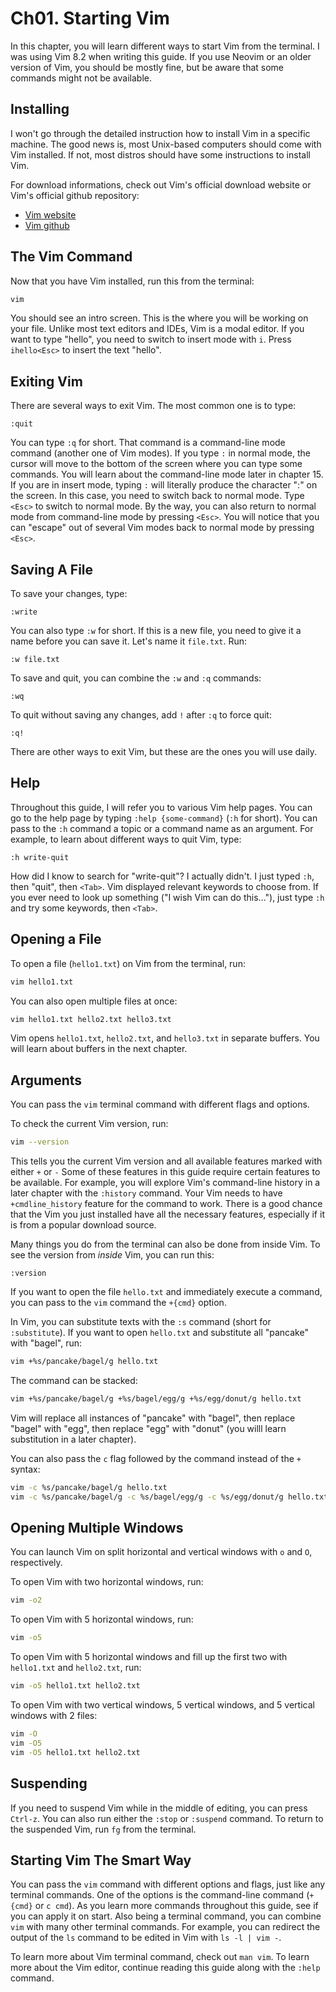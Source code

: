 # Ch01. Starting Vim

In this chapter, you will learn different ways to start Vim from the terminal. I was using Vim 8.2 when writing this guide. If you use Neovim or an older version of Vim, you should be mostly fine, but be aware that some commands might not be available.

## Installing

I won't go through the detailed instruction how to install Vim in a specific machine. The good news is, most Unix-based computers should come with Vim installed. If not, most distros should have some instructions to install Vim.

For download informations, check out Vim's official download website or Vim's official github repository:
- [Vim website](https://www.vim.org/download.php)
- [Vim github](https://github.com/vim/vim)

## The Vim Command

Now that you have Vim installed, run this from the terminal:

```bash
vim
```

You should see an intro screen. This is the where you will be working on your file. Unlike most text editors and IDEs, Vim is a modal editor. If you want to type "hello", you need to switch to insert mode with `i`. Press `ihello<Esc>` to insert the text "hello".

## Exiting Vim

There are several ways to exit Vim. The most common one is to type:

```viml
:quit
```

You can type `:q` for short. That command is a command-line mode command (another one of Vim modes). If you type `:` in normal mode, the cursor will move to the bottom of the screen where you can type some commands. You will learn about the command-line mode later in chapter 15. If you are in insert mode, typing `:` will literally produce the character ":" on the screen. In this case, you need to switch back to normal mode. Type `<Esc>` to switch to normal mode. By the way, you can also return to normal mode from command-line mode by pressing `<Esc>`. You will notice that you can "escape" out of several Vim modes back to normal mode by pressing `<Esc>`.

## Saving A File

To save your changes, type:

```
:write
```

You can also type `:w` for short. If this is a new file, you need to give it a name before you can save it. Let's name it `file.txt`. Run:

```
:w file.txt
```

To save and quit, you can combine the `:w` and `:q` commands:

```
:wq
```

To quit without saving any changes, add `!` after `:q` to force quit:

```
:q!
```

There are other ways to exit Vim, but these are the ones you will use daily.

## Help

Throughout this guide, I will refer you to various Vim help pages. You can go to the help page by typing `:help {some-command}` (`:h` for short). You can pass to the `:h` command a topic or a command name as an argument. For example, to learn about different ways to quit Vim, type:

```
:h write-quit
```

How did I know to search for "write-quit"? I actually didn't. I just typed `:h`, then "quit", then `<Tab>`. Vim displayed relevant keywords to choose from. If you ever need to look up something ("I wish Vim can do this..."), just type `:h` and try some keywords, then `<Tab>`.

## Opening a File

To open a file (`hello1.txt`) on Vim from the terminal, run:

```bash
vim hello1.txt
```

You can also open multiple files at once:

```bash
vim hello1.txt hello2.txt hello3.txt
```

Vim opens `hello1.txt`, `hello2.txt`, and `hello3.txt` in separate buffers. You will learn about buffers in the next chapter.

## Arguments

You can pass the `vim` terminal command with different flags and options.

To check the current Vim version, run:

```bash
vim --version
```

This tells you the current Vim version and all available features marked with either `+` or `-` Some of these features in this guide require certain features to be available. For example, you will explore Vim's command-line history in a later chapter with the `:history` command. Your Vim needs to have `+cmdline_history` feature for the command to work. There is a good chance that the Vim you just installed have all the necessary features, especially if it is from a popular download source.

Many things you do from the terminal can also be done from inside Vim. To see the version from *inside* Vim, you can run this: 

```
:version
```

If you want to open the file `hello.txt` and immediately execute a command, you can pass to the `vim` command the `+{cmd}` option.

In Vim, you can substitute texts with the `:s` command (short for `:substitute`). If you want to open `hello.txt` and substitute all "pancake" with "bagel", run:

```bash
vim +%s/pancake/bagel/g hello.txt
```

The command can be stacked:

```bash
vim +%s/pancake/bagel/g +%s/bagel/egg/g +%s/egg/donut/g hello.txt
```

Vim will replace all instances of "pancake" with "bagel", then replace "bagel" with "egg", then replace "egg" with "donut" (you willl learn substitution in a later chapter).

You can also pass the `c` flag followed by the command instead of the `+` syntax:

```bash
vim -c %s/pancake/bagel/g hello.txt
vim -c %s/pancake/bagel/g -c %s/bagel/egg/g -c %s/egg/donut/g hello.txt
```

## Opening Multiple Windows

You can launch Vim on split horizontal and vertical windows with `o` and `O`, respectively.

To open Vim with two horizontal windows, run:

```bash
vim -o2
```

To open Vim with 5 horizontal windows, run:

```bash
vim -o5
```

To open Vim with 5 horizontal windows and fill up the first two with `hello1.txt` and `hello2.txt`, run:

```bash
vim -o5 hello1.txt hello2.txt
```

To open Vim with two vertical windows, 5 vertical windows, and 5 vertical windows with 2 files:

```bash
vim -O
vim -O5
vim -O5 hello1.txt hello2.txt
```

## Suspending

If you need to suspend Vim while in the middle of editing, you can press `Ctrl-z`. You can also run either the `:stop` or `:suspend` command. To return to the suspended Vim, run `fg` from the terminal.

## Starting Vim The Smart Way

You can pass the `vim` command with different options and flags, just like any terminal commands. One of the options is the command-line command (`+{cmd}` or `c cmd`). As you learn more commands throughout this guide, see if you can apply it on start. Also being a terminal command, you can combine `vim` with many other terminal commands. For example, you can redirect the output of the `ls` command to be edited in Vim with `ls -l | vim -`.

To learn more about Vim terminal command, check out `man vim`. To learn more about the Vim editor, continue reading this guide along with the `:help` command.
